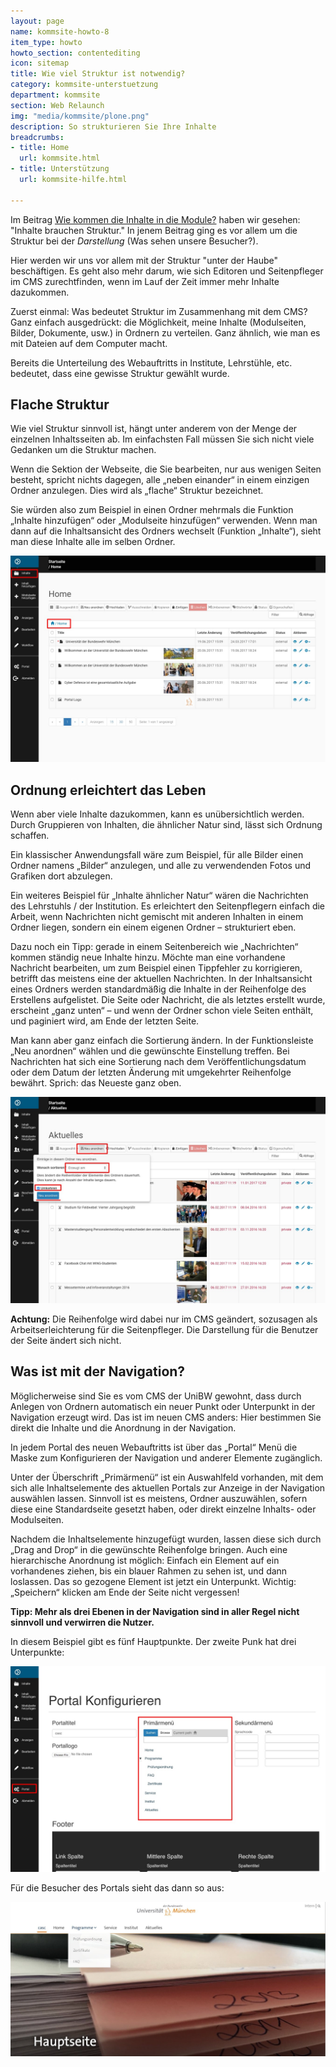 ```yaml
---
layout: page
name: kommsite-howto-8
item_type: howto
howto_section: contentediting
icon: sitemap
title: Wie viel Struktur ist notwendig?
category: kommsite-unterstuetzung
department: kommsite
section: Web Relaunch
img: "media/kommsite/plone.png"
description: So strukturieren Sie Ihre Inhalte
breadcrumbs:
- title: Home
  url: kommsite.html
- title: Unterstützung
  url: kommsite-hilfe.html

---
```


Im Beitrag <a href="/kommsite-howto-6.html">Wie kommen die Inhalte in die Module?</a> haben wir gesehen: "Inhalte brauchen Struktur." In jenem Beitrag ging es vor allem um die Struktur bei der *Darstellung* (Was sehen unsere Besucher?).

Hier werden wir uns vor allem mit der Struktur "unter der Haube" beschäftigen. Es geht also mehr darum, wie sich Editoren und Seitenpfleger im CMS zurechtfinden, wenn im Lauf der Zeit immer mehr Inhalte dazukommen.

Zuerst einmal: Was bedeutet Struktur im Zusammenhang mit dem CMS? Ganz einfach ausgedrückt: die Möglichkeit, meine Inhalte (Modulseiten, Bilder, Dokumente, usw.) in Ordnern zu verteilen. Ganz ähnlich, wie man es mit Dateien auf dem Computer macht.

Bereits die Unterteilung des Webauftritts in Institute, Lehrstühle, etc. bedeutet, dass eine gewisse Struktur gewählt wurde.

## Flache Struktur

Wie viel Struktur sinnvoll ist, hängt unter anderem von der Menge der einzelnen Inhaltsseiten ab. Im einfachsten Fall müssen Sie sich nicht viele Gedanken um die Struktur machen.

Wenn die Sektion der Webseite, die Sie bearbeiten, nur aus wenigen Seiten besteht, spricht nichts dagegen, alle „neben einander“ in einem einzigen Ordner anzulegen. Dies wird als „flache“ Struktur bezeichnet.

Sie würden also zum Beispiel in einen Ordner mehrmals die Funktion „Inhalte hinzufügen“ oder „Modulseite hinzufügen“ verwenden. Wenn man dann auf die Inhaltsansicht des Ordners wechselt (Funktion „Inhalte“), sieht man diese Inhalte alle im selben Ordner.

<img src="/media/kommsite/howto_modulbeispiele/Ordner_flache_Struktur.jpg" alt="Ordner flache Struktur" />

## Ordnung erleichtert das Leben

Wenn aber viele Inhalte dazukommen, kann es unübersichtlich werden. Durch Gruppieren von Inhalten, die ähnlicher Natur sind, lässt sich Ordnung schaffen.

Ein klassischer Anwendungsfall wäre zum Beispiel, für alle Bilder einen Ordner namens „Bilder“ anzulegen, und alle zu verwendenden Fotos und Grafiken dort abzulegen.

Ein weiteres Beispiel für „Inhalte ähnlicher Natur“ wären die Nachrichten des Lehrstuhls / der Institution. Es erleichtert den Seitenpflegern einfach die Arbeit, wenn Nachrichten nicht gemischt mit anderen Inhalten in einem Ordner liegen, sondern ein einem eigenen Ordner – strukturiert eben.

Dazu noch ein Tipp: gerade in einem Seitenbereich wie „Nachrichten“ kommen ständig neue Inhalte hinzu. Möchte man eine vorhandene Nachricht bearbeiten, um zum Beispiel einen Tippfehler zu korrigieren, betrifft das meistens eine der aktuellen Nachrichten. In der Inhaltsansicht eines Ordners werden standardmäßig die Inhalte in der Reihenfolge des Erstellens aufgelistet. Die Seite oder Nachricht, die als letztes erstellt wurde, erscheint „ganz unten“ – und wenn der Ordner schon viele Seiten enthält, und paginiert wird, am Ende der letzten Seite.

Man kann aber ganz einfach die Sortierung ändern. In der Funktionsleiste „Neu anordnen“ wählen und die gewünschte Einstellung treffen. Bei Nachrichten hat sich eine Sortierung nach dem Veröffentlichungsdatum oder dem Datum der letzten Änderung mit umgekehrter Reihenfolge bewährt. Sprich: das Neueste ganz oben.

<img src="/media/kommsite/howto_modulbeispiele/Inhalte_anordnen.jpg" alt="Inhalte anordnen" />

**Achtung:** Die Reihenfolge wird dabei nur im CMS geändert, sozusagen als Arbeitserleichterung für die Seitenpfleger. Die Darstellung für die Benutzer der Seite ändert sich nicht.

## Was ist mit der Navigation?

Möglicherweise sind Sie es vom CMS der UniBW gewohnt, dass durch Anlegen von Ordnern automatisch ein neuer Punkt oder Unterpunkt in der Navigation erzeugt wird. Das ist im neuen CMS anders: Hier bestimmen Sie direkt die Inhalte und die Anordnung in der Navigation.

In jedem Portal des neuen Webauftritts ist über das „Portal“ Menü die Maske zum Konfigurieren der Navigation und anderer Elemente zugänglich.

Unter der Überschrift „Primärmenü“ ist ein Auswahlfeld vorhanden, mit dem sich alle Inhaltselemente des aktuellen Portals zur Anzeige in der Navigation auswählen lassen. Sinnvoll ist es meistens, Ordner auszuwählen, sofern diese eine Standardseite gesetzt haben, oder direkt einzelne Inhalts- oder Modulseiten.

Nachdem die Inhaltselemente hinzugefügt wurden, lassen diese sich durch „Drag and Drop“ in die gewünschte Reihenfolge bringen. Auch eine hierarchische Anordnung ist möglich: Einfach ein Element auf ein vorhandenes ziehen, bis ein blauer Rahmen zu sehen ist, und dann loslassen. Das so gezogene Element ist jetzt ein Unterpunkt. Wichtig: „Speichern“ klicken am Ende der Seite nicht vergessen!

**Tipp: Mehr als drei Ebenen in der Navigation sind in aller Regel nicht sinnvoll und verwirren die Nutzer.**

In diesem Beispiel gibt es fünf Hauptpunkte. Der zweite Punk hat drei Unterpunkte:

<img src="/media/kommsite/howto_modulbeispiele/Navigation_pflegen.jpg" alt="Navigation pflegen" />

Für die Besucher des Portals sieht das dann so aus:

<img src="/media/kommsite/howto_modulbeispiele/Navigation_Nutzersicht.jpg" alt="Navigation Nutzersicht" />
